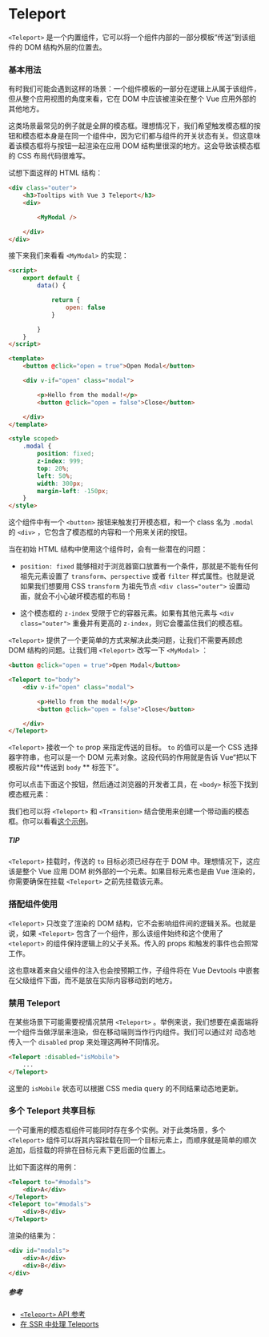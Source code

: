 # Teleport​

`<Teleport>` 是一个内置组件，它可以将一个组件内部的一部分模板“传送”到该组件的 DOM 结构外层的位置去。

### 基本用法​

有时我们可能会遇到这样的场景：一个组件模板的一部分在逻辑上从属于该组件，但从整个应用视图的角度来看，它在 DOM 中应该被渲染在整个 Vue 应用外部的其他地方。

这类场景最常见的例子就是全屏的模态框。理想情况下，我们希望触发模态框的按钮和模态框本身是在同一个组件中，因为它们都与组件的开关状态有关。但这意味着该模态框将与按钮一起渲染在应用 DOM 结构里很深的地方。这会导致该模态框的 CSS 布局代码很难写。

试想下面这样的 HTML 结构：

```html
<div class="outer">
    <h3>Tooltips with Vue 3 Teleport</h3>
    <div>

        <MyModal />

    </div>
</div>
```

接下来我们来看看 `<MyModal>` 的实现：

```html
<script>
    export default {
        data() {

            return {
                open: false
            }

        }
    }
</script>

<template>
    <button @click="open = true">Open Modal</button>

    <div v-if="open" class="modal">

        <p>Hello from the modal!</p>
        <button @click="open = false">Close</button>

    </div>
</template>

<style scoped>
    .modal {
        position: fixed;
        z-index: 999;
        top: 20%;
        left: 50%;
        width: 300px;
        margin-left: -150px;
    }
</style>
```

这个组件中有一个 `<button>` 按钮来触发打开模态框，和一个 class 名为 `.modal` 的 `<div>` ，它包含了模态框的内容和一个用来关闭的按钮。

当在初始 HTML 结构中使用这个组件时，会有一些潜在的问题：

* `position: fixed` 能够相对于浏览器窗口放置有一个条件，那就是不能有任何祖先元素设置了 `transform`、`perspective` 或者 `filter` 样式属性。也就是说如果我们想要用 CSS `transform` 为祖先节点 `<div class="outer">` 设置动画，就会不小心破坏模态框的布局！

* 这个模态框的 `z-index` 受限于它的容器元素。如果有其他元素与 `<div class="outer">` 重叠并有更高的 `z-index`，则它会覆盖住我们的模态框。

`<Teleport>` 提供了一个更简单的方式来解决此类问题，让我们不需要再顾虑 DOM 结构的问题。让我们用 `<Teleport>` 改写一下 `<MyModal>` ：

```html
<button @click="open = true">Open Modal</button>

<Teleport to="body">
    <div v-if="open" class="modal">

        <p>Hello from the modal!</p>
        <button @click="open = false">Close</button>

    </div>
</Teleport>
```

`<Teleport>` 接收一个 `to` prop 来指定传送的目标。 `to` 的值可以是一个 CSS 选择器字符串，也可以是一个 DOM 元素对象。这段代码的作用就是告诉 Vue“把以下模板片段**传送到 `body` ** 标签下”。

你可以点击下面这个按钮，然后通过浏览器的开发者工具，在 `<body>` 标签下找到模态框元素：

我们也可以将 `<Teleport>` 和 `<Transition>` 结合使用来创建一个带动画的模态框。你可以看看[这个示例](https://cn.vuejs.org/examples/#modal)。

##### TIP

`<Teleport>` 挂载时，传送的 `to` 目标必须已经存在于 DOM 中。理想情况下，这应该是整个 Vue 应用 DOM 树外部的一个元素。如果目标元素也是由 Vue 渲染的，你需要确保在挂载 `<Teleport>` 之前先挂载该元素。

### 搭配组件使用​

`<Teleport>` 只改变了渲染的 DOM 结构，它不会影响组件间的逻辑关系。也就是说，如果 `<Teleport>` 包含了一个组件，那么该组件始终和这个使用了 `<teleport>` 的组件保持逻辑上的父子关系。传入的 props 和触发的事件也会照常工作。

这也意味着来自父组件的注入也会按预期工作，子组件将在 Vue Devtools 中嵌套在父级组件下面，而不是放在实际内容移动到的地方。

### 禁用 Teleport​

在某些场景下可能需要视情况禁用 `<Teleport>` 。举例来说，我们想要在桌面端将一个组件当做浮层来渲染，但在移动端则当作行内组件。我们可以通过对 <Teleport> 动态地传入一个 `disabled` prop 来处理这两种不同情况。

```html
<Teleport :disabled="isMobile">
    ...
</Teleport>
```

这里的 `isMobile` 状态可以根据 CSS media query 的不同结果动态地更新。

### 多个 Teleport 共享目标​

一个可重用的模态框组件可能同时存在多个实例。对于此类场景，多个 `<Teleport>` 组件可以将其内容挂载在同一个目标元素上，而顺序就是简单的顺次追加，后挂载的将排在目标元素下更后面的位置上。

比如下面这样的用例：

```html
<Teleport to="#modals">
    <div>A</div>
</Teleport>
<Teleport to="#modals">
    <div>B</div>
</Teleport>
```

渲染的结果为：

```html
<div id="modals">
    <div>A</div>
    <div>B</div>
</div>
```

##### 参考

- [`<Teleport>` API 参考](https://cn.vuejs.org/api/built-in-components.html#teleport)
- [在 SSR 中处理 Teleports](https://cn.vuejs.org/guide/scaling-up/ssr.html#teleports)
